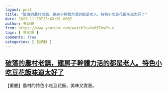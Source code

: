```yaml
---
layout: post
title: "破落的農村老鎮，建房子幹體力活的都是老人。特色小吃豆花飯味道太好了"
date: 2023-11-30T23:43:01.000Z
author: 石炳鋒
from: https://www.youtube.com/watch?v=Vx05TmsPb-c
tags: [ 石炳锋 ]
comments: True
categories: [ 石炳锋 ]
---
```

<!--1701387781000-->
[破落的農村老鎮，建房子幹體力活的都是老人。特色小吃豆花飯味道太好了](https://www.youtube.com/watch?v=Vx05TmsPb-c)
------

<div>
【重慶】農村的特色小吃豆花飯，美味又實惠。
</div>
